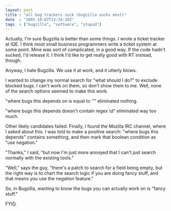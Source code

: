```yaml
---
layout: post
title : "all bug trackers suck (bugzilla sucks most)"
date  : "2005-10-07T13:34:10Z"
tags  : ["bugzilla", "software", "stupid"]
---
```

Actually, I'm sure Bugzilla is better than some things.  I wrote a ticket tracker at IQE.  I think most small business programmers write a ticket system at some point.  Mine was sort of complicated, in a good way.  If the code hadn't sucked, I'd release it.  I think I'd like to get really good with RT instead, though.

Anyway, I hate Bugzilla.  We use it at work, and it utterly blows.

I wanted to change my normal search for "what should I do?" to exclude blocked bugs.  I can't work on them, so don't show them to me.  Well, none of the search options seemed to make this work.

"where bugs this depends on is equal to ''" eliminated nothing.

"where bugs this depends doesn't contain regex \d" eliminated way too much.

Other likely candidates failed.  Finally, I found the Mozilla IRC channel, where I asked about this.  I was told to make a positive search: "where bugs this depends" contains something, and then mark that boolean condition as "use negation."

"Thanks," I said, "but now I'm just more annoyed that I can't just search normally with the existing tools."

"Well," says the guy, "there's a patch to search for a field being empty, but the right way is to chart the search logic if you are doing fancy stuff, and that means you use the negation feature."

So, in Bugzilla, wanting to know the bugs you can actually work on is "fancy stuff."

FYIQ.
